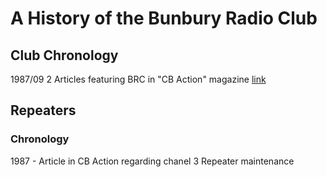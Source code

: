 # A History of the Bunbury Radio Club

## Club Chronology

1987/09 2 Articles featuring BRC in "CB Action" magazine [link](inthenews.md#1987---cb-action)

## Repeaters

### Chronology

1987 - Article in CB Action regarding chanel 3 Repeater maintenance
